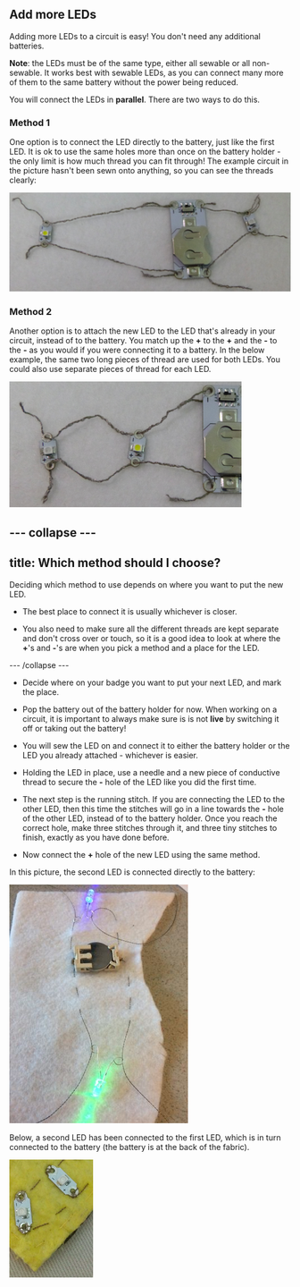 ## Add more LEDs

Adding more LEDs to a circuit is easy! You don't need any additional batteries. 
 
**Note**: the LEDs must be of the same type, either all sewable or all non-sewable. It works best with sewable LEDs, as you can connect many more of them to the same battery without the power being reduced.
 
You will connect the LEDs in **parallel**. There are two ways to do this.

### Method 1

One option is to connect the LED directly to the battery, just like the first LED. It is ok to use the same holes more than once on the battery holder - the only limit is how much thread you can fit through! The example circuit in the picture hasn't been sewn onto anything, so you can see the threads clearly:

![](images/more_leds_separate.png)

### Method 2

Another option is to attach the new LED to the LED that's already in your circuit, instead of to the battery. You match up the **+** to the **+** and the **-** to the **-** as you would if you were connecting it to a battery. In the below example, the same two long pieces of thread are used for both LEDs. You could also use separate pieces of thread for each LED.

![](images/more_leds_extended.png)
 
--- collapse ---
---
title: Which method should I choose?
---

Deciding which method to use depends on where you want to put the new LED. 

+ The best place to connect it is usually whichever is closer.

+ You also need to make sure all the different threads are kept separate and don't cross over or touch, so it is a good idea to look at where the **+**'s and **-**'s are when you pick a method and a place for the LED.

--- /collapse ---

+ Decide where on your badge you want to put your next LED, and mark the place.

+ Pop the battery out of the battery holder for now. When working on a circuit, it is important to always make sure is is not **live** by switching it off or taking out the battery!

+ You will sew the LED on and connect it to either the battery holder or the LED you already attached - whichever is easier.

+ Holding the LED in place, use a needle and a new piece of conductive thread to secure the **-** hole of the LED like you did the first time.

+ The next step is the running stitch. If you are connecting the LED to the other LED, then this time the stitches will go in a line towards the **-** hole of the other LED, instead of to the battery holder. Once you reach the correct hole, make three stitches through it, and three tiny stitches to finish, exactly as you have done before.

+ Now connect the **+** hole of the new LED using the same method.

In this picture, the second LED is connected directly to the battery:

![](images/second_led.JPG)

Below, a second LED has been connected to the first LED, which is in turn connected to the battery (the battery is at the back of the fabric).

![](images/second_led2.png)
